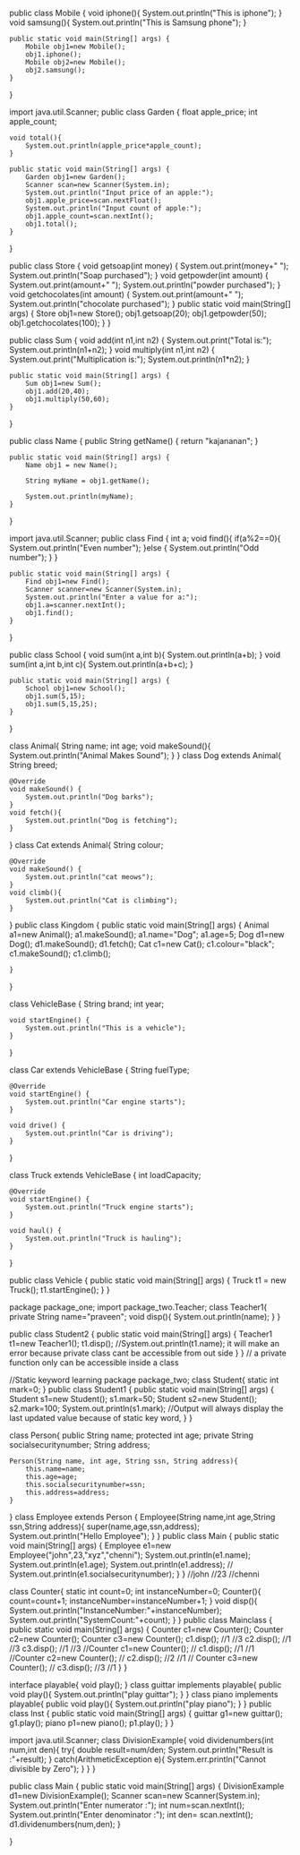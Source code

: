 public class Mobile
{
    void iphone(){
        System.out.println("This is iphone");
    }
    void samsung(){
        System.out.println("This is Samsung phone");
    }

    public static void main(String[] args) {
        Mobile obj1=new Mobile();
        obj1.iphone();
        Mobile obj2=new Mobile();
        obj2.samsung();
    }
}

import java.util.Scanner;
public class Garden {
    float apple_price;
    int apple_count;

    void total(){
        System.out.println(apple_price*apple_count);
    }

    public static void main(String[] args) {
        Garden obj1=new Garden();
        Scanner scan=new Scanner(System.in);
        System.out.println("Input price of an apple:");
        obj1.apple_price=scan.nextFloat();
        System.out.println("Input count of apple:");
        obj1.apple_count=scan.nextInt();
        obj1.total();
    }
}

public class Store {
    void getsoap(int money)
    {
        System.out.print(money+" ");
        System.out.println("Soap purchased");
    }
    void getpowder(int amount)
    {
        System.out.print(amount+" ");
        System.out.println("powder purchased");
    }
    void getchocolates(int amount)
    {
        System.out.print(amount+" ");
        System.out.println("chocolate purchased");
    }
    public static void main(String[] args) {
        Store obj1=new Store();
        obj1.getsoap(20);
        obj1.getpowder(50);
        obj1.getchocolates(100);
    }
}

public class Sum {
    void add(int n1,int n2)
    {
        System.out.print("Total is:");
        System.out.println(n1+n2);
    }
    void multiply(int n1,int n2)
    {
        System.out.print("Multiplication is:");
        System.out.println(n1*n2);
    }

    public static void main(String[] args) {
        Sum obj1=new Sum();
        obj1.add(20,40);
        obj1.multiply(50,60);
    }
}

public class Name {
    public String getName() {
        return "kajananan";
    }

    public static void main(String[] args) {
        Name obj1 = new Name();

        String myName = obj1.getName();

        System.out.println(myName);
    }
}

import java.util.Scanner;
public class Find {
    int a;
    void find(){
        if(a%2==0){
            System.out.println("Even number");
        }else {
            System.out.println("Odd number");
        }
    }

    public static void main(String[] args) {
        Find obj1=new Find();
        Scanner scanner=new Scanner(System.in);
        System.out.println("Enter a value for a:");
        obj1.a=scanner.nextInt();
        obj1.find();
    }
}

public class School {
    void sum(int a,int b){
        System.out.println(a+b);
    }
    void sum(int a,int b,int c){
        System.out.println(a+b+c);
    }

    public static void main(String[] args) {
        School obj1=new School();
        obj1.sum(5,15);
        obj1.sum(5,15,25);
    }
}

class Animal{
    String name;
    int age;
    void makeSound(){
        System.out.println("Animal Makes Sound");
    }
}
class Dog extends Animal{
    String breed;

    @Override
    void makeSound() {
        System.out.println("Dog barks");
    }
    void fetch(){
        System.out.println("Dog is fetching");
    }
}
class Cat extends Animal{
    String colour;

    @Override
    void makeSound() {
        System.out.println("cat meows");
    }
    void climb(){
        System.out.println("Cat is climbing");
    }
}
public class Kingdom {
    public static void main(String[] args) {
        Animal a1=new Animal();
        a1.makeSound();
        a1.name="Dog";
        a1.age=5;
        Dog d1=new Dog();
        d1.makeSound();
        d1.fetch();
        Cat c1=new Cat();
        c1.colour="black";
        c1.makeSound();
        c1.climb();

    }
}

class VehicleBase { 
    String brand;
    int year;

    void startEngine() {
        System.out.println("This is a vehicle");
    }
}

class Car extends VehicleBase { 
    String fuelType;

    @Override
    void startEngine() {
        System.out.println("Car engine starts");
    }

    void drive() {
        System.out.println("Car is driving");
    }
}

class Truck extends VehicleBase { 
    int loadCapacity;

    @Override
    void startEngine() {
        System.out.println("Truck engine starts");
    }

    void haul() {
        System.out.println("Truck is hauling");
    }
}

public class Vehicle { 
    public static void main(String[] args) {
        Truck t1 = new Truck();
        t1.startEngine(); 
    }
}

package package_one;
import package_two.Teacher;
class Teacher1{
    private String name="praveen";
    void disp(){
        System.out.println(name);
    }
}

public class Student2 {
    public static void main(String[] args) {
        Teacher1 t1=new Teacher1();
        t1.disp(); 
        //System.out.println(t1.name); it will make an error because private class cant be accessible from out side
    }
}
// a private function only can be accessible inside a class

//Static keyword learning
package package_two;
class Student{
    static int mark=0;
}
public class Student1 {
    public static void main(String[] args) {
        Student s1=new Student();
        s1.mark=50;
        Student s2=new Student();
        s2.mark=100;
        System.out.println(s1.mark);
        //Output will always display the last updated value because of static key word,
    }
}

class Person{
    public String name;
    protected int age;
    private String socialsecuritynumber;
    String address;

    Person(String name, int age, String ssn, String address){
        this.name=name;
        this.age=age;
        this.socialsecuritynumber=ssn;
        this.address=address;
    }

}
class Employee extends Person {
    Employee(String name,int age,String ssn,String address){
        super(name,age,ssn,address);
        System.out.println("Hello Employee");
    }
}
public class Main {
    public static void main(String[] args) {
        Employee e1=new Employee("john",23,"xyz","chenni");
        System.out.println(e1.name);
        System.out.println(e1.age);
        System.out.println(e1.address);
       // System.out.println(e1.socialsecuritynumber);
    }
}
//john
//23
//chenni

class Counter{
    static int count=0;
    int instanceNumber=0;
    Counter(){
        count=count+1;
        instanceNumber=instanceNumber+1;
    }
    void disp(){
        System.out.println("InstanceNumber:"+instanceNumber);
        System.out.println("SystemCount:"+count);
    }
}
public class Mainclass {
    public static void main(String[] args) {
        Counter c1=new Counter();
        Counter c2=new Counter();
        Counter c3=new Counter();
        c1.disp();
        //1
        //3
        c2.disp();
        //1
        //3
        c3.disp();
        //1
        //3
       //Counter c1=new Counter();
        // c1.disp();
        //1
        //1
       //Counter c2=new Counter();
        // c2.disp();
        //2
        //1
        // Counter c3=new Counter();
        // c3.disp();
        //3
        //1
    }
}

interface playable{
    void play();
}
class guittar implements playable{
    public void play(){
        System.out.println("play guittar");
    }
}
class piano implements playable{
    public void play(){
        System.out.println("play piano");
    }
}
public class Inst {
    public static void main(String[] args) {
        guittar g1=new guittar();
        g1.play();
        piano p1=new piano();
        p1.play();
    }
}

import java.util.Scanner;
class DivisionExample{
    void dividenumbers(int num,int den){
        try{
             double result=num/den;
            System.out.println("Result is :"+result);
        }
        catch(ArithmeticException e){
            System.err.println("Cannot divisible by Zero");
        }
    }
}

public class Main {
    public static void main(String[] args) {
    DivisionExample d1=new DivisionExample();
    Scanner scan=new Scanner(System.in);
        System.out.println("Enter numerator :");
        int num=scan.nextInt();
        System.out.println("Enter denominator :");
        int den= scan.nextInt();
        d1.dividenumbers(num,den);
    }

}



